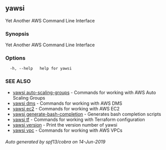 ## yawsi

Yet Another AWS Command Line Interface

### Synopsis


Yet Another AWS Command Line Interface

### Options

```
  -h, --help   help for yawsi
```

### SEE ALSO
* [yawsi auto-scaling-groups](yawsi_auto-scaling-groups.md)	 - Commands for working with AWS Auto Scaling Groups
* [yawsi dms](yawsi_dms.md)	 - Commands for working with AWS DMS
* [yawsi ec2](yawsi_ec2.md)	 - Commands for working with AWS EC2
* [yawsi generate-bash-completion](yawsi_generate-bash-completion.md)	 - Generates bash completion scripts
* [yawsi tf](yawsi_tf.md)	 - Commands for working with Terraform configuration
* [yawsi version](yawsi_version.md)	 - Print the version number of yawsi
* [yawsi vpc](yawsi_vpc.md)	 - Commands for working with AWS VPCs

###### Auto generated by spf13/cobra on 14-Jun-2019
